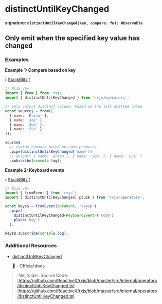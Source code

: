 # distinctUntilKeyChanged

#### signature: `distinctUntilKeyChanged(key, compare: fn): Observable`

## Only emit when the specified key value has changed

### Examples

**Example 1: Compare based on key**

\( [StackBlitz](https://stackblitz.com/edit/typescript-hzta27?file=index.ts&devtoolsheight=100) \)

```javascript
// RxJS v6+
import { from } from 'rxjs';
import { distinctUntilKeyChanged } from 'rxjs/operators';

// only output distinct values, based on the last emitted value
const source$ = from([
  { name: 'Brian' },
  { name: 'Joe' },
  { name: 'Joe' },
  { name: 'Sue' }
]);

source$
  // custom compare based on name property
  .pipe(distinctUntilKeyChanged('name'))
  // output: { name: 'Brian }, { name: 'Joe' }, { name: 'Sue' }
  .subscribe(console.log);
```

**Example 2: Keyboard events**

\( [StackBlitz](https://stackblitz.com/edit/rxjs-distinctuntilkeychanged?file=index.ts&devtoolsheight=50) \)

```javascript
// RxJS v6+
import { fromEvent } from 'rxjs';
import { distinctUntilKeyChanged, pluck } from 'rxjs/operators';

const keys$ = fromEvent(document, 'keyup')
  .pipe(
    distinctUntilKeyChanged<KeyboardEvent>('code'),
    pluck('key')
  );

keys$.subscribe(console.log);
```

### Additional Resources

* [distinctUntilKeyChanged](https://rxjs.dev/api/operators/distinctUntilKeyChanged)

  :newspaper: - Official docs

> :file\_folder: Source Code: [https://github.com/ReactiveX/rxjs/blob/master/src/internal/operators/distinctUntilKeyChanged.ts](https://github.com/ReactiveX/rxjs/blob/master/src/internal/operators/distinctUntilKeyChanged.ts)

